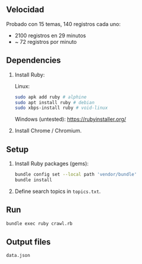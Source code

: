 ## Velocidad

Probado con 15 temas, 140 registros cada uno:

- 2100 registros en 29 minutos
- ~ 72 registros por minuto

## Dependencies

1. Install Ruby:

	Linux:

	```bash
	sudo apk add ruby # alphine
	sudo apt install ruby # debian
	sudo xbps-install ruby # void-linux
	```

	Windows (untested): https://rubyinstaller.org/

2. Install Chrome / Chromium.



## Setup

1. Install Ruby packages (gems):

	```bash
	bundle config set --local path 'vendor/bundle'
	bundle install
	```

2. Define search topics in `topics.txt`.

## Run
```bash
bundle exec ruby crawl.rb
```

## Output files
```bash
data.json
```
